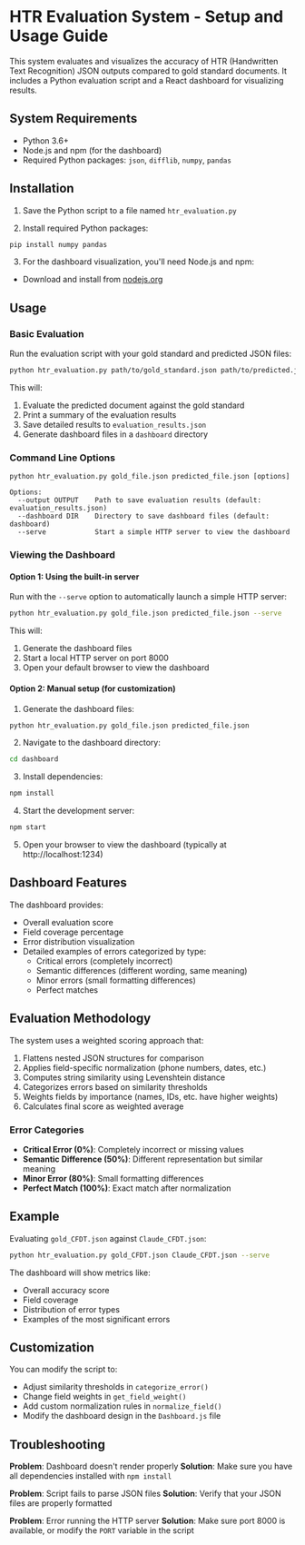 # HTR Evaluation System - Setup and Usage Guide

This system evaluates and visualizes the accuracy of HTR (Handwritten Text Recognition) JSON outputs compared to gold standard documents. It includes a Python evaluation script and a React dashboard for visualizing results.

## System Requirements

- Python 3.6+
- Node.js and npm (for the dashboard)
- Required Python packages: `json`, `difflib`, `numpy`, `pandas`

## Installation

1. Save the Python script to a file named `htr_evaluation.py`

2. Install required Python packages:
```bash
pip install numpy pandas
```

3. For the dashboard visualization, you'll need Node.js and npm:
- Download and install from [nodejs.org](https://nodejs.org/)

## Usage

### Basic Evaluation

Run the evaluation script with your gold standard and predicted JSON files:

```bash
python htr_evaluation.py path/to/gold_standard.json path/to/predicted.json
```

This will:
1. Evaluate the predicted document against the gold standard
2. Print a summary of the evaluation results
3. Save detailed results to `evaluation_results.json`
4. Generate dashboard files in a `dashboard` directory

### Command Line Options

```
python htr_evaluation.py gold_file.json predicted_file.json [options]

Options:
  --output OUTPUT    Path to save evaluation results (default: evaluation_results.json)
  --dashboard DIR    Directory to save dashboard files (default: dashboard)
  --serve            Start a simple HTTP server to view the dashboard
```

### Viewing the Dashboard

#### Option 1: Using the built-in server

Run with the `--serve` option to automatically launch a simple HTTP server:

```bash
python htr_evaluation.py gold_file.json predicted_file.json --serve
```

This will:
1. Generate the dashboard files
2. Start a local HTTP server on port 8000
3. Open your default browser to view the dashboard

#### Option 2: Manual setup (for customization)

1. Generate the dashboard files:
```bash
python htr_evaluation.py gold_file.json predicted_file.json
```

2. Navigate to the dashboard directory:
```bash
cd dashboard
```

3. Install dependencies:
```bash
npm install
```

4. Start the development server:
```bash
npm start
```

5. Open your browser to view the dashboard (typically at http://localhost:1234)

## Dashboard Features

The dashboard provides:

- Overall evaluation score
- Field coverage percentage
- Error distribution visualization
- Detailed examples of errors categorized by type:
  - Critical errors (completely incorrect)
  - Semantic differences (different wording, same meaning)
  - Minor errors (small formatting differences)
  - Perfect matches

## Evaluation Methodology

The system uses a weighted scoring approach that:

1. Flattens nested JSON structures for comparison
2. Applies field-specific normalization (phone numbers, dates, etc.)
3. Computes string similarity using Levenshtein distance
4. Categorizes errors based on similarity thresholds
5. Weights fields by importance (names, IDs, etc. have higher weights)
6. Calculates final score as weighted average

### Error Categories

- **Critical Error (0%)**: Completely incorrect or missing values
- **Semantic Difference (50%)**: Different representation but similar meaning
- **Minor Error (80%)**: Small formatting differences
- **Perfect Match (100%)**: Exact match after normalization

## Example

Evaluating `gold_CFDT.json` against `Claude_CFDT.json`:

```bash
python htr_evaluation.py gold_CFDT.json Claude_CFDT.json --serve
```

The dashboard will show metrics like:
- Overall accuracy score
- Field coverage
- Distribution of error types
- Examples of the most significant errors

## Customization

You can modify the script to:
- Adjust similarity thresholds in `categorize_error()`
- Change field weights in `get_field_weight()`
- Add custom normalization rules in `normalize_field()`
- Modify the dashboard design in the `Dashboard.js` file

## Troubleshooting

**Problem**: Dashboard doesn't render properly
**Solution**: Make sure you have all dependencies installed with `npm install`

**Problem**: Script fails to parse JSON files
**Solution**: Verify that your JSON files are properly formatted

**Problem**: Error running the HTTP server
**Solution**: Make sure port 8000 is available, or modify the `PORT` variable in the script
